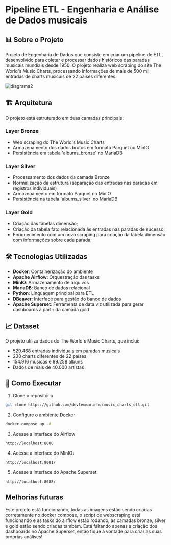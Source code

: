 # Pipeline ETL - Engenharia e Análise de Dados musicais

## 📊 Sobre o Projeto
Projeto de Engenharia de Dados que consiste em criar um pipeline de ETL, desenvolvido para coletar e processar dados históricos das paradas musicais mundiais desde 1950. O projeto realiza web scraping do site The World's Music Charts, processando informações de mais de 500 mil entradas de charts musicais de 22 países diferentes.


![diagrama2](https://github.com/user-attachments/assets/07e6eefd-d6ca-46f7-9e2c-a1bedf255cf7)



## 🏗️ Arquitetura

O projeto está estruturado em duas camadas principais:

### Layer Bronze
- Web scraping do The World's Music Charts
- Armazenamento dos dados brutos em formato Parquet no MinIO
- Persistência em tabela 'albums_bronze' no MariaDB

### Layer Silver
- Processamento dos dados da camada Bronze
- Normalização da estrutura (separação das entradas nas paradas em registros individuais)
- Armazenamento em formato Parquet no MinIO
- Persistência na tabela 'albums_silver' no MariaDB

### Layer Gold
- Criação das tabelas dimensão;
- Criação da tabela fato relacionada às entradas nas paradas de sucesso;
- Enriquecimento com um novo scraping para criação da tabela dimensão com informações sobre cada parada;
  
## 🛠️ Tecnologias Utilizadas

- **Docker**: Containerização do ambiente
- **Apache Airflow**: Orquestração das tasks
- **MinIO**: Armazenamento de arquivos
- **MariaDB**: Banco de dados relacional
- **Python**: Linguagem principal para ETL
- **DBeaver**: Interface para gestão do banco de dados
- **Apache Superset**: Ferramenta de data viz utilizada para gerar dashboards a partir da camada gold

## 📈 Dataset

O projeto utiliza dados do The World's Music Charts, que inclui:
- 529.468 entradas individuais em paradas musicais
- 238 charts diferentes de 22 países
- 154.916 músicas e 89.258 álbuns
- Dados de mais de 40.000 artistas

## 🚀 Como Executar

1. Clone o repositório
```bash
git clone https://github.com/devleomarinho/music_charts_etl.git

```

2. Configure o ambiente Docker
```bash
docker-compose up -d
```

3. Acesse a interface do Airflow
```bash
http://localhost:8080
```

4. Acesse a interface do MinIO:
```bash
http://localhost:9001/
```

5. Acesse a interface do Apache Superset:
```bash
http://localhost:8088/
```

## Melhorias futuras

Este projeto está funcionando, todas as imagens estão sendo criadas corretamente no docker compose, o script de webscraping está funcionando e as tasks do airflow estão rodando, as camadas bronze, silver e gold estão sendo criadas também. Está faltando apenas a criação dos dashboards no Apache Superset, então fique à vontade para criar as suas próprias análises!
